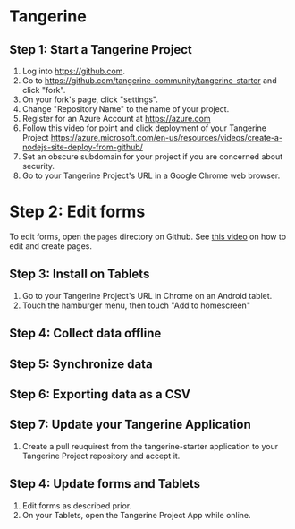 # Tangerine

## Step 1: Start a Tangerine Project
1. Log into https://github.com. 
1. Go to  https://github.com/tangerine-community/tangerine-starter and click "fork".
1. On your fork's page, click "settings". 
1. Change "Repository Name" to the name of your project.
1. Register for an Azure Account at https://azure.com
1. Follow this video for point and click deployment of your Tangerine Project https://azure.microsoft.com/en-us/resources/videos/create-a-nodejs-site-deploy-from-github/
1. Set an obscure subdomain for your project if you are concerned about security.
1. Go to your Tangerine Project's URL in a Google Chrome web browser.

# Step 2: Edit forms
To edit forms, open the `pages` directory on Github. See [this video]() on how to edit and create pages. 

## Step 3: Install on Tablets
1. Go to your Tangerine Project's URL in Chrome on an Android tablet.
1. Touch the hamburger menu, then touch "Add to homescreen"

## Step 4: Collect data offline

## Step 5: Synchronize data

## Step 6: Exporting data as a CSV





## Step 7: Update your Tangerine Application
1. Create a pull reuquirest from the tangerine-starter application to your Tangerine Project repository and accept it.

## Step 4: Update forms and Tablets
1. Edit forms as described prior.
1. On your Tablets, open the Tangerine Project App while online.


